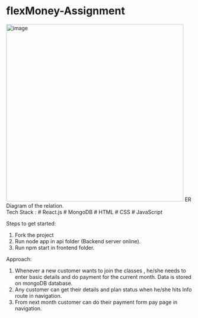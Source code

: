 # flexMoney-Assignment

<img width="478" alt="image" src="https://user-images.githubusercontent.com/71482898/207312032-17acd230-036a-4056-90f5-fc8852e6397b.png">
ER Diagram of the relation.
<br>
Tech Stack : # React.js # MongoDB # HTML # CSS # JavaScript 

Steps to get started:
1. Fork the project
2. Run node app in api folder (Backend server online).
3. Run npm start in frontend folder.


Approach:
1. Whenever a new customer wants to join the classes , he/she needs to enter basic details and do payment for the current month. Data is stored on mongoDB database.
2. Any customer can get their details and plan status when he/she hits Info route in navigation.
3. From next month customer can do their payment form pay page in navigation.
